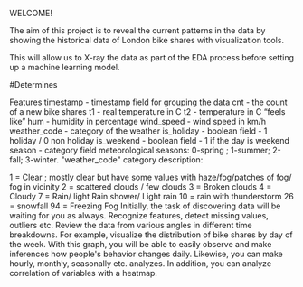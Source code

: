 
WELCOME!

The aim of this project is to reveal the current patterns in the data by showing the historical data of London bike shares with visualization tools.

This will allow us to X-ray the data as part of the EDA process before setting up a machine learning model.



#Determines

Features
timestamp - timestamp field for grouping the data
cnt - the count of a new bike shares
t1 - real temperature in C
t2 - temperature in C “feels like”
hum - humidity in percentage
wind_speed - wind speed in km/h
weather_code - category of the weather
is_holiday - boolean field - 1 holiday / 0 non holiday
is_weekend - boolean field - 1 if the day is weekend
season - category field meteorological seasons: 0-spring ; 1-summer; 2-fall; 3-winter.
"weather_code" category description:

1 = Clear ; mostly clear but have some values with haze/fog/patches of fog/ fog in vicinity
2 = scattered clouds / few clouds
3 = Broken clouds
4 = Cloudy
7 = Rain/ light Rain shower/ Light rain
10 = rain with thunderstorm
26 = snowfall
94 = Freezing Fog
Initially, the task of discovering data will be waiting for you as always. Recognize features, detect missing values, outliers etc. Review the data from various angles in different time breakdowns. For example, visualize the distribution of bike shares by day of the week. With this graph, you will be able to easily observe and make inferences how people's behavior changes daily. Likewise, you can make hourly, monthly, seasonally etc. analyzes. In addition, you can analyze correlation of variables with a heatmap.